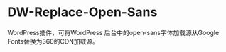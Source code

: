 DW-Replace-Open-Sans
====================

WordPress插件，可将WordPress 后台中的open-sans字体加载源从Google Fonts替换为360的CDN加载源。
